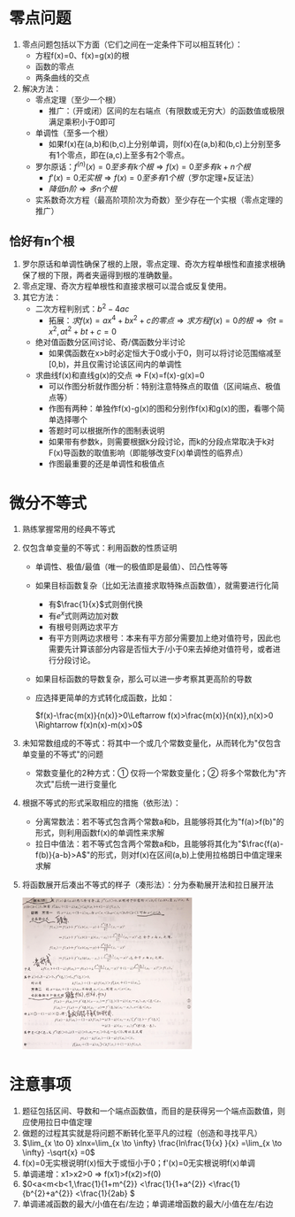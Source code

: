 # 零点问题

1. 零点问题包括以下方面（它们之间在一定条件下可以相互转化）：
   - 方程f(x)=0、f(x)=g(x)的根
   - 函数的零点
   - 两条曲线的交点
2. 解决方法：
   - 零点定理（至少一个根）
     - 推广：（开或闭）区间的左右端点（有限数或无穷大）的函数值或极限满足乘积小于0即可
   - 单调性（至多一个根）
     - 如果f(x)在(a,b)和(b,c)上分别单调，则f(x)在(a,b)和(b,c)上分别至多有1个零点，即在(a,c)上至多有2个零点。
   - 罗尔原话：$f^{(n)}(x)=0至多有k个根 \Rightarrow f(x)=0至多有k+n个根$
     - $f'(x)=0无实根 \Rightarrow f(x)=0至多有1个根$（罗尔定理+反证法）
     - $降低n阶 \Rightarrow 多n个根$
   - 实系数奇次方程（最高阶项阶次为奇数）至少存在一个实根（零点定理的推广）

## 恰好有n个根

1. 罗尔原话和单调性确保了根的上限，零点定理、奇次方程单根性和直接求根确保了根的下限，两者夹逼得到根的准确数量。
2. 零点定理、奇次方程单根性和直接求根可以混合或反复使用。
3. 其它方法：
   - 二次方程判别式：$b^{2}-4ac$
     - 拓展：$求f(x)=ax^{4}+bx^{2}+c的零点\Rightarrow 求方程f(x)=0的根\Rightarrow 令t=x^{2},at^{2}+bt+c=0$
   - 绝对值函数分区间讨论、奇/偶函数分半讨论
     - 如果偶函数在x>b时必定恒大于0或小于0，则可以将讨论范围缩减至[0,b)，并且仅需讨论该区间内的单调性
   - 求曲线f(x)和直线g(x)的交点 => F(x)=f(x)-g(x)=0
     - 可以作图分析就作图分析：特别注意特殊点的取值（区间端点、极值点等）
     - 作图有两种：单独作f(x)-g(x)的图和分别作f(x)和g(x)的图，看哪个简单选择哪个
     - 答题时可以根据所作的图制表说明
     - 如果带有参数k，则需要根据k分段讨论，而k的分段点常取决于k对F(x)导函数的取值影响（即能够改变F(x)单调性的临界点）
     - 作图最重要的还是单调性和极值点

# 微分不等式

1. 熟练掌握常用的经典不等式

2. 仅包含单变量的不等式：利用函数的性质证明

   - 单调性、极值/最值（唯一的极值即是最值）、凹凸性等等

   - 如果目标函数复杂（比如无法直接求取特殊点函数值），就需要进行化简

     - 有$\frac{1}{x}$式则倒代换
     - 有$e^{x}$式则两边加对数
     - 有根号则两边求平方
     - 有平方则两边求根号：本来有平方部分需要加上绝对值符号，因此也需要先计算该部分内容是否恒大于/小于0来去掉绝对值符号，或者进行分段讨论。

   - 如果目标函数的导数复杂，那么可以进一步考察其更高阶的导数

   - 应选择更简单的方式转化成函数，比如：

     $f(x)-\frac{m(x)}{n(x)}>0\Leftarrow f(x)>\frac{m(x)}{n(x)},n(x)>0 \Rightarrow f(x)n(x)-m(x)>0$

3. 未知常数组成的不等式：将其中一个或几个常数变量化，从而转化为"仅包含单变量的不等式"的问题

   - 常数变量化的2种方式：① 仅将一个常数变量化；② 将多个常数化为"齐次式"后统一进行变量化

4. 根据不等式的形式采取相应的措施（依形法）：

   - 分离常数法：若不等式包含两个常数a和b，且能够将其化为"f(a)>f(b)"的形式，则利用函数f(x)的单调性来求解
   - 拉日中值法：若不等式包含两个常数a和b，且能够将其化为"$\frac{f(a)-f(b)}{a-b}>A$"的形式，则对f(x)在区间(a,b)上使用拉格朗日中值定理来求解

5. 将函数展开后凑出不等式的样子（凑形法）：分为泰勒展开法和拉日展开法

   <img src="pictures/abc2fe8aa8b71ee087b63df9ebb8528.jpg" alt="abc2fe8aa8b71ee087b63df9ebb8528" style="zoom: 30%;" />

# 注意事项

1. 题征包括区间、导数和一个端点函数值，而目的是获得另一个端点函数值，则应使用拉日中值定理
2. 做题的过程其实就是将问题不断转化至平凡的过程（创造和寻找平凡）
3. $\lim_{x \to 0} xlnx=\lim_{x \to \infty} \frac{ln\frac{1}{x} }{x} =\lim_{x \to \infty} -\sqrt{x} =0$
4. f(x)=0无实根说明f(x)恒大于或恒小于0；f'(x)=0无实根说明f(x)单调
5. 单调递增：x1>x2>0 => f(x1)>f(x2)>f(0)
6. $0<a<m<b<1,\frac{1}{1+m^{2}} <\frac{1}{1+a^{2}} <\frac{1}{b^{2}+a^{2}} <\frac{1}{2ab} $
7. 单调递减函数的最大/小值在右/左边；单调递增函数的最大/小值在左/右边